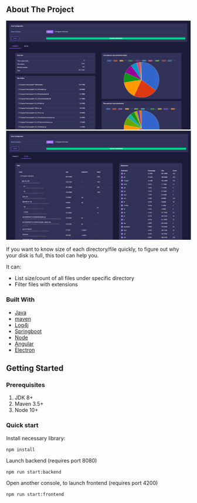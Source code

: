 <!-- ABOUT THE PROJECT -->
## About The Project

![Disk Scanner summary](./prod-pic-summary.PNG)
![Disk Scanner detail](./prod-pic-detail.PNG)

If you want to know size of each directory/file quickly, to figure out why your disk is full, this tool can help you.

It can:
* List size/count of all files under specific directory
* Filter files with extensions

### Built With
* [Java](https://www.oracle.com/java/)
* [maven](https://maven.apache.org/)
* [Log4j](https://logging.apache.org/log4j/2.x/)
* [Springboot](https://spring.io/projects/spring-boot)
* [Node](https://nodejs.org)
* [Angular](https://angular.io)
* [Electron](https://www.electronjs.org)


<!-- GETTING STARTED -->
## Getting Started

### Prerequisites

1. JDK 8+
2. Maven 3.5+
3. Node 10+

### Quick start

Install necessary library:
```
npm install
```

Launch backend (requires port 8080)
```
npm run start:backend
```

Open another console, to launch frontend (requires port 4200)
```
npm run start:frontend
```


<!-- ### Configuration

Prepare configuration file
1. **threadNum**: Thread number used to scan disk. Recommand to set core number + 1
2. **baseDir**: Root directory for scan
3. **excludedPaths**: File/Folder list which excluded from scan. Wildcard is supported
4. **outputTypes**: The way to output scan result. Support values: *Console* and *File*
5. **fileOutputLoc**: If *outputTypes* contains *File*, specify the folder to put output files
6. **fileSizeUnit**: File output size unit. Support values: *Kb*, *Mb*, *Gb*
7. **dirSizeUnit**: Folder output size unit. Support values: *Kb*, *Mb*, *Gb*
8. **dirSizeUnit**: Top N size file should be included in output. *-1* means all files.

```json
{
	"threadNum": 5,
	"baseDir": "C:\\Users\\xichen\\tool",
	"excludedPaths": [
		"C:\\Users\\xichen\\tool\\boot",
		"*.jar"
	],
	"outputTypes": [
		"Console",
		"File"
	],
	"fileOutputLoc": "C:\\Users\\xichen\\testoutput",
	"fileSizeUnit": "Kb",
	"dirSizeUnit": "Mb",
	"fileTopCount": -1 
}
```

## Usage

After building with maven, one jar named *diskscanner-xxx-SNAPSHOT.jar* and one *dependency* folder will be generated in "target". Create confiration file according to your requirement. Run command
```
java -jar diskscanner-xxx-SNAPSHOT.jar your-config.json
``` -->

